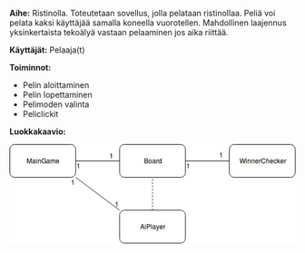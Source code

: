 **Aihe:** Ristinolla. Toteutetaan sovellus, jolla pelataan ristinollaa. Peliä voi pelata kaksi käyttäjää samalla koneella vuorotellen. Mahdollinen laajennus yksinkertaista tekoälyä vastaan pelaaminen jos aika riittää.

**Käyttäjät:** Pelaaja(t)

**Toiminnot:**
  * Pelin aloittaminen
  * Pelin lopettaminen
  * Pelimoden valinta
  * Peliclickit

**Luokkakaavio:**

![Luokkakaavio](/kuvat/EkaLuokkakaavio.jpg)
